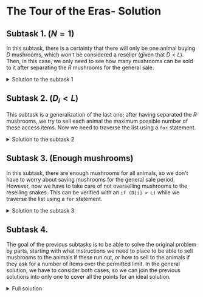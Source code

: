 # The Tour of the Eras- Solution

## Subtask 1. ($N = 1$)

In this subtask, there is a certainty that there will only be one animal buying $D$ mushrooms, which won't be considered a reseller (given that $D < L$). Then, in this case, we only need to see how many mushrooms can be sold to it after separating the $R$ mushrooms for the general sale.

<details><summary>Solution to the subtask 1</summary>

{{sub1.cpp}}

</details>

## Subtask 2. ($D_i < L$)

This subtask is a generalization of the last one; after having separated the $R$ mushrooms, we try to sell each animal the maximum possible number of these access items. Now we need to traverse the list using a `for` statement.

<details><summary>Solution to the subtask 2</summary>

{{sub2.cpp}}

</details>

## Subtask 3. (Enough mushrooms)

In this subtask, there are enough mushrooms for all animals, so we don't have to worry about saving mushrooms for the general sale period. However, now we have to take care of not overselling mushrooms to the reselling snakes. This can be verified with an `if (D[i] > L)` while we traverse the list using a `for` statement.

<details><summary>Solution to the subtask 3</summary>

{{sub3.cpp}}

</details>

## Subtask 4.

The goal of the previous subtasks is to be able to solve the original problem by parts, starting with what instructions we need to place to be able to sell mushrooms to the animals if these run out, or how to sell to the animals if they ask for a number of items over the permitted limit. In the general solution, we have to consider both cases, so we can join the previous solutions into only one to cover all the points for an ideal solution.

<details><summary>Full solution</summary>

{{solution.cpp}}

</details>
